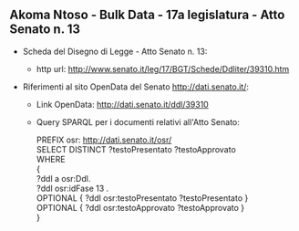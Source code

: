 ## Akoma Ntoso - Bulk Data - 17a legislatura - Atto Senato n. 13 ##

* Scheda del Disegno di Legge - Atto Senato n. 13:
	* http url: http://www.senato.it/leg/17/BGT/Schede/Ddliter/39310.htm

* Riferimenti al sito OpenData del Senato http://dati.senato.it/:
	* Link OpenData: http://dati.senato.it/ddl/39310
	* Query SPARQL per i documenti relativi all'Atto Senato:

        PREFIX osr: <http://dati.senato.it/osr/>  
		SELECT DISTINCT ?testoPresentato ?testoApprovato  
		WHERE  
		{  
		    ?ddl a osr:Ddl.  
		    ?ddl osr:idFase 13 .  
		    OPTIONAL { ?ddl osr:testoPresentato ?testoPresentato }  
		    OPTIONAL { ?ddl osr:testoApprovato ?testoApprovato }  
		}
		